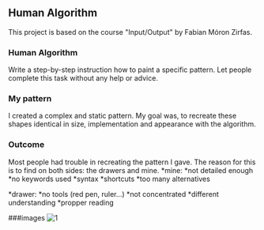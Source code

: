 ## Human Algorithm

This project is based on the course "Input/Output" by Fabian Móron Zirfas.

### Human Algorithm
Write a step-by-step instruction how to paint a specific pattern. Let people complete this task without any help or advice.

### My pattern
I created a complex and static pattern. My goal was, to recreate these shapes identical in size, implementation and appearance with the algorithm.

### Outcome
Most people had trouble in recreating the pattern I gave. The reason for this is to find on both sides: the drawers and mine.
*mine:
*not detailed enough
*no keywords used
*syntax
*shortcuts
*too many alternatives

*drawer:
*no tools (red pen, ruler…)
*not concentrated
*different understanding
*propper reading

###images
![1](https://cloud.githubusercontent.com/assets/9571378/11806585/700c1e58-a314-11e5-976a-ec4f0f05efbc.jpg)
